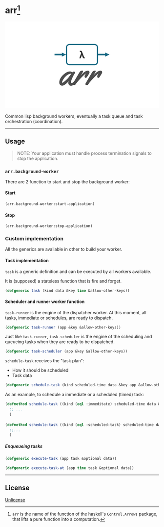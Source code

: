 # arr[^1]

![arr](https://raw.githubusercontent.com/cl-sdk/arr/refs/heads/main/assets/github-banner.png "arr")

Common lisp background workers, eventually a task queue and task orchestration (coordination).

---

## Usage

> NOTE: Your application must handle process termination signals to stop the application.

### `arr.background-worker`

There are 2 function to start and stop the background worker:

#### Start

```lisp
(arr.background-worker:start-application)
```

#### Stop

```lisp
(arr.background-worker:stop-application)
```

### Custom implementation

All the generics are available in other to build your worker.

#### Task implementation

`task` is a generic definition and can be executed by all workers available.

It is (supposed) a stateless function that is fire and forget.

```lisp
(defgeneric task (kind data &key time &allow-other-keys))
```

#### Scheduler and runner worker function

`task-runner` is the engine of the dispatcher worker. At this moment, all tasks, immediate or schedules, are ready to dispatch.

```lisp
(defgeneric task-runner (app &key &allow-other-keys))
```

Just like `task-runner`, `task-scheduler` is the engine of the scheduling and queueing tasks when they are ready to be dispatched.

```lisp
(defgeneric task-scheduler (app &key &allow-other-keys))
```

`schedule-task` receives the "task plan":

- How it should be scheduled
- Task data

```lisp
(defgeneric schedule-task (kind scheduled-time data &key app &allow-other-keys))
```

As an example, to schedule a immediate or a scheduled (timed) task:

```lisp
(defmethod schedule-task ((kind (eql :immeditate) scheduled-time data &key app &allow-other-keys)
  ;; ...
  )

(defmethod schedule-task ((kind (eql :scheduled-task) scheduled-time data &key app &allow-other-keys)
  ;;...
  )
```

##### Enqueueing tasks

```lisp
(defgeneric execute-task (app task &optional data))
```

```lisp
(defgeneric execute-task-at (app time task &optional data))
```

---

## License

[Unlicense](https://github.com/cl-sdk/arr/blob/main/license)

[^1]: `arr` is the name of the function of the haskell's `Control.Arrows` package, that lifts a pure function into a computation.
